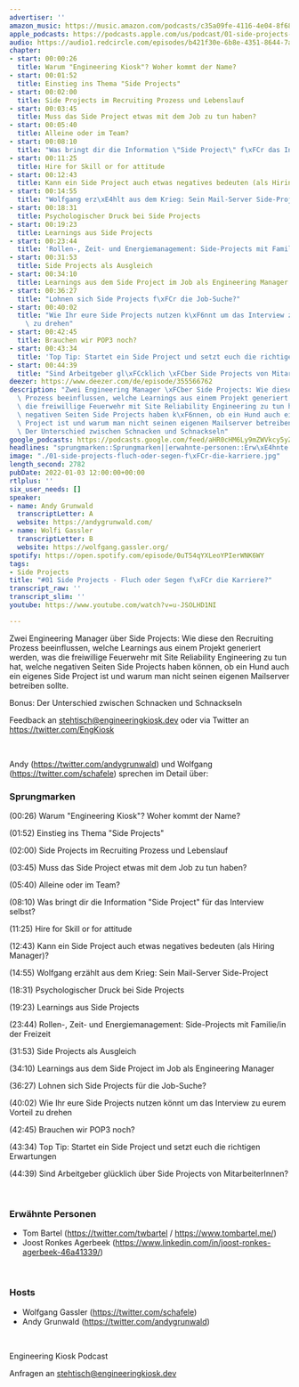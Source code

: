 ```yaml
---
advertiser: ''
amazon_music: https://music.amazon.com/podcasts/c35a09fe-4116-4e04-8f68-77d61b112e46/episodes/82a2063e-d02c-4eeb-9b84-065508064f7a/engineering-kiosk-01-side-projects---fluch-oder-segen-f%C3%BCr-die-karriere
apple_podcasts: https://podcasts.apple.com/us/podcast/01-side-projects-fluch-oder-segen-f%C3%BCr-die-karriere/id1603082924?i=1000546793663
audio: https://audio1.redcircle.com/episodes/b421f30e-6b8e-4351-8644-7a89b1343287/stream.mp3
chapter:
- start: 00:00:26
  title: Warum "Engineering Kiosk"? Woher kommt der Name?
- start: 00:01:52
  title: Einstieg ins Thema "Side Projects"
- start: 00:02:00
  title: Side Projects im Recruiting Prozess und Lebenslauf
- start: 00:03:45
  title: Muss das Side Project etwas mit dem Job zu tun haben?
- start: 00:05:40
  title: Alleine oder im Team?
- start: 00:08:10
  title: "Was bringt dir die Information \"Side Project\" f\xFCr das Interview selbst?"
- start: 00:11:25
  title: Hire for Skill or for attitude
- start: 00:12:43
  title: Kann ein Side Project auch etwas negatives bedeuten (als Hiring Manager)?
- start: 00:14:55
  title: "Wolfgang erz\xE4hlt aus dem Krieg: Sein Mail-Server Side-Project"
- start: 00:18:31
  title: Psychologischer Druck bei Side Projects
- start: 00:19:23
  title: Learnings aus Side Projects
- start: 00:23:44
  title: 'Rollen-, Zeit- und Energiemanagement: Side-Projects mit Familie/in der Freizeit'
- start: 00:31:53
  title: Side Projects als Ausgleich
- start: 00:34:10
  title: Learnings aus dem Side Project im Job als Engineering Manager
- start: 00:36:27
  title: "Lohnen sich Side Projects f\xFCr die Job-Suche?"
- start: 00:40:02
  title: "Wie Ihr eure Side Projects nutzen k\xF6nnt um das Interview zu eurem Vorteil\
    \ zu drehen"
- start: 00:42:45
  title: Brauchen wir POP3 noch?
- start: 00:43:34
  title: 'Top Tip: Startet ein Side Project und setzt euch die richtigen Erwartungen'
- start: 00:44:39
  title: "Sind Arbeitgeber gl\xFCcklich \xFCber Side Projects von MitarbeiterInnen?"
deezer: https://www.deezer.com/de/episode/355566762
description: "Zwei Engineering Manager \xFCber Side Projects: Wie diese den Recruiting\
  \ Prozess beeinflussen, welche Learnings aus einem Projekt generiert werden, was\
  \ die freiwillige Feuerwehr mit Site Reliability Engineering zu tun hat, welche\
  \ negativen Seiten Side Projects haben k\xF6nnen, ob ein Hund auch ein eigenes Side\
  \ Project ist und warum man nicht seinen eigenen Mailserver betreiben sollte. Bonus:\
  \ Der Unterschied zwischen Schnacken und Schnackseln"
google_podcasts: https://podcasts.google.com/feed/aHR0cHM6Ly9mZWVkcy5yZWRjaXJjbGUuY29tLzBlY2ZkZmQ3LWZkYTEtNGMzZC05NTE1LTQ3NjcyN2Y5ZGY1ZQ/episode/NTA2NGE1MTMtOWNlMC00NzNlLWEyN2ItOWY5NDY3ODkwNGQw?sa=X&ved=0CAUQkfYCahcKEwi4xMSxj4L4AhUAAAAAHQAAAAAQNQ
headlines: "sprungmarken::Sprungmarken||erwahnte-personen::Erw\xE4hnte Personen||hosts::Hosts"
image: "./01-side-projects-fluch-oder-segen-f\xFCr-die-karriere.jpg"
length_second: 2782
pubDate: 2022-01-03 12:00:00+00:00
rtlplus: ''
six_user_needs: []
speaker:
- name: Andy Grunwald
  transcriptLetter: A
  website: https://andygrunwald.com/
- name: Wolfi Gassler
  transcriptLetter: B
  website: https://wolfgang.gassler.org/
spotify: https://open.spotify.com/episode/0uT54qYXLeoYPIerWNK6WY
tags:
- Side Projects
title: "#01 Side Projects - Fluch oder Segen f\xFCr die Karriere?"
transcript_raw: ''
transcript_slim: ''
youtube: https://www.youtube.com/watch?v=u-JSOLHD1NI

---
```

<p>Zwei Engineering Manager über Side Projects: Wie diese den Recruiting Prozess beeinflussen, welche Learnings aus einem Projekt generiert werden, was die freiwillige Feuerwehr mit Site Reliability Engineering zu tun hat, welche negativen Seiten Side Projects haben können, ob ein Hund auch ein eigenes Side Project ist und warum man nicht seinen eigenen Mailserver betreiben sollte.</p><p>Bonus: Der Unterschied zwischen Schnacken und Schnackseln</p><p>Feedback an <a href="mailto:stehtisch@engineeringkiosk.dev" rel="nofollow">stehtisch@engineeringkiosk.dev</a> oder via Twitter an <a href="https://twitter.com/EngKiosk" rel="nofollow">https://twitter.com/EngKiosk</a></p><p><br></p><p>Andy (<a href="https://twitter.com/andygrunwald" rel="nofollow">https://twitter.com/andygrunwald</a>) und Wolfgang (<a href="https://twitter.com/schafele" rel="nofollow">https://twitter.com/schafele</a>) sprechen im Detail über:</p><h3 id="sprungmarken">Sprungmarken</h3><p>(00:26) Warum &#34;Engineering Kiosk&#34;? Woher kommt der Name?</p><p>(01:52) Einstieg ins Thema &#34;Side Projects&#34;</p><p>(02:00) Side Projects im Recruiting Prozess und Lebenslauf</p><p>(03:45) Muss das Side Project etwas mit dem Job zu tun haben?</p><p>(05:40) Alleine oder im Team?</p><p>(08:10) Was bringt dir die Information &#34;Side Project&#34; für das Interview selbst?</p><p>(11:25) Hire for Skill or for attitude</p><p>(12:43) Kann ein Side Project auch etwas negatives bedeuten (als Hiring Manager)?</p><p>(14:55) Wolfgang erzählt aus dem Krieg: Sein Mail-Server Side-Project</p><p>(18:31) Psychologischer Druck bei Side Projects</p><p>(19:23) Learnings aus Side Projects</p><p>(23:44) Rollen-, Zeit- und Energiemanagement: Side-Projects mit Familie/in der Freizeit</p><p>(31:53) Side Projects als Ausgleich</p><p>(34:10) Learnings aus dem Side Project im Job als Engineering Manager</p><p>(36:27) Lohnen sich Side Projects für die Job-Suche?</p><p>(40:02) Wie Ihr eure Side Projects nutzen könnt um das Interview zu eurem Vorteil zu drehen</p><p>(42:45) Brauchen wir POP3 noch?</p><p>(43:34) Top Tip: Startet ein Side Project und setzt euch die richtigen Erwartungen</p><p>(44:39) Sind Arbeitgeber glücklich über Side Projects von MitarbeiterInnen?</p><p><br></p><h3 id="erwahnte-personen">Erwähnte Personen</h3><ul><li>Tom Bartel (<a href="https://twitter.com/twbartel" rel="nofollow">https://twitter.com/twbartel</a> / <a href="https://www.tombartel.me/" rel="nofollow">https://www.tombartel.me/</a>)</li><li>Joost Ronkes Agerbeek (<a href="https://www.linkedin.com/in/joost-ronkes-agerbeek-46a41339/" rel="nofollow">https://www.linkedin.com/in/joost-ronkes-agerbeek-46a41339/</a>)</li></ul><p><br></p><h3 id="hosts">Hosts</h3><ul><li>Wolfgang Gassler (<a href="https://twitter.com/schafele" rel="nofollow">https://twitter.com/schafele</a>)</li><li>Andy Grunwald (<a href="https://twitter.com/andygrunwald" rel="nofollow">https://twitter.com/andygrunwald</a>)</li></ul><p><br></p><p>Engineering Kiosk Podcast</p><p>Anfragen an <a href="mailto:stehtisch@engineeringkiosk.dev" rel="nofollow">stehtisch@engineeringkiosk.dev</a></p>